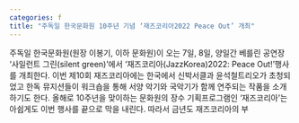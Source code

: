 ```yaml
---
categories: f
title: "주독일 한국문화원 10주년 기념 ‘재즈코리아2022 Peace Out’ 개최"
---
```

주독일 한국문화원(원장 이봉기, 이하 문화원)이 오는 7일, 8일, 양일간 베를린 공연장 ‘사일런트 그린(silent green)’에서 ‘재즈코리아(JazzKorea)2022: Peace Out!’행사를 개최한다. 이번 제10회 재즈코리아에는 한국에서 신박서클과 윤석철트리오가 초청되었고 한독 뮤지션들이 워크숍을 통해 서양 악기와 국악기가 함께 연주되는 작품을 소개하기도 한다.									올해로 10주년을 맞이하는 문화원의 장수 기획프로그램인 ‘재즈코리아’는 아쉽게도 이번 행사를 끝으로 막을 내린다. 따라서 금년도 재즈코리아의 부